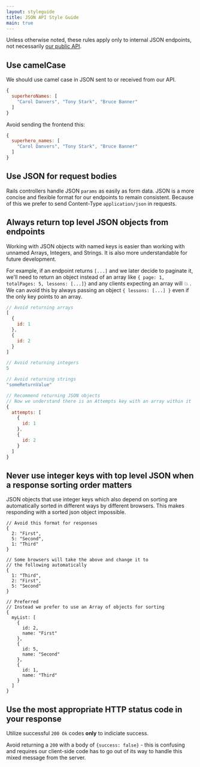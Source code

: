 ```yaml
---
layout: styleguide
title: JSON API Style Guide
main: true
---
```


Unless otherwise noted, these rules apply only to internal JSON endpoints, not necessarily [our public API](https://docs.lessonly.com).

## Use camelCase 

We should use camel case in JSON sent to or received from our API. 

```js
{ 
  superheroNames: [
    "Carol Danvers", "Tony Stark", "Bruce Banner"
  ]
}
```

Avoid sending the frontend this: 

```js
{ 
  superhero_names: [
    "Carol Danvers", "Tony Stark", "Bruce Banner"
  ]
}
```

## Use JSON for request bodies

Rails controllers handle JSON `params` as easily as form data. JSON is a more concise and flexible format for our endpoints to remain consistent. Because of this we prefer to send Content-Type `application/json` in requests.

## Always return top level JSON objects from endpoints

Working with JSON objects with named keys is easier than working with unnamed Arrays, Integers, and Strings. It is also more understandable for future development.

For example, if an endpoint returns `[...]` and we later decide to paginate it, we'll need to return an object instead of an array like `{ page: 1, totalPages: 5, lessons: [...]}` and any clients expecting an array will 💥 . We can avoid this by always passing an object `{ lessons: [...] }` even if the only key points to an array.

```js
// Avoid returning arrays
[
  {
    id: 1
  },
  {
    id: 2
  }
]

// Avoid returning integers
5

// Avoid returning strings
"someReturnValue"

// Recommend returning JSON objects
// Now we understand there is an Attempts key with an array within it
{
  attempts: [
    {
      id: 1
    },
    {
      id: 2
    }
  ]
}
```

## Never use integer keys with top level JSON when a response sorting order matters

JSON objects that use integer keys which also depend on sorting are automatically sorted in different ways by different browsers. This makes responding with a sorted json object impossible.

```
// Avoid this format for responses
{
  2: "First",
  5: "Second",
  1: "Third"
}

// Some browsers will take the above and change it to
// the following automatically
{
  1: "Third",
  2: "First",
  5: "Second"
}

// Preferred
// Instead we prefer to use an Array of objects for sorting
{
  myList: [
    {
      id: 2,
      name: "First"
    },
    {
      id: 5,
      name: "Second"
    },
    {
      id: 1,
      name: "Third"
    }
  ]
}
```

## Use the most appropriate HTTP status code in your response

Utilize successful `200 Ok` codes **only** to indiciate success. 

Avoid returning a `200` with a body of `{success: false}` - this is confusing and requires our client-side code has to go out of its way to handle this mixed message from the server.



